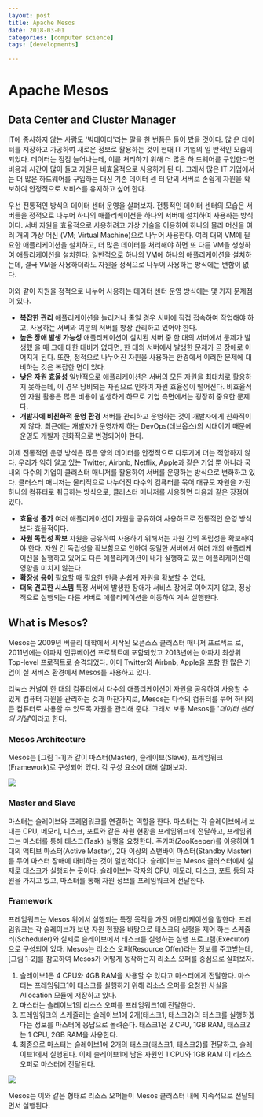 ```yaml
---
layout: post
title: Apache Mesos
date: 2018-03-01
categories: [computer science]
tags: [developments]

---
```



# Apache Mesos

## Data Center and Cluster Manager

IT에 종사하지 않는 사람도 '빅데이터'라는 말을 한 번쯤은 들어 봤을 것이다. 많 은 데이터를 저장하고 가공하여 새로운 정보로 활용하는 것이 현대 IT 기업의 일 반적인 모습이 되었다. 데이터는 점점 늘어나는데, 이를 처리하기 위해 더 많은 하 드웨어를 구입한다면 비용과 시간이 많이 들고 자원은 비효율적으로 사용하게 된 다. 그래서 많은 IT 기업에서는 더 많은 하드웨어를 구입하는 대신 기존 데이터 센 터 안의 서버로 손쉽게 자원을 확보하여 안정적으로 서비스를 유지하고 싶어 한다.

우선 전통적인 방식의 데이터 센터 운영을 살펴보자. 전통적인 데이터 센터의 모습은 서버들을 정적으로 나누어 하나의 애플리케이션을 하나의 서버에 설치하여 사용하는 방식이다. 서버 자원을 효율적으로 사용하려고 가상 기술을 이용하여 하나의 물리 머신을 여러 개의 가상 머신 (VM; Virtual Machine)으로 나누어 사용한다. 여러 대의 VM에 필요한 애플리케이션을 설치하고, 더 많은 데이터를 처리해야 하면 또 다른 VM을 생성하여 애플리케이션을 설치한다. 일반적으로 하나의 VM에 하나의 애플리케이션을 설치하는데, 결국 VM을 사용하더라도 자원을 정적으로 나누어 사용하는 방식에는 변함이 없다.

이와 같이 자원을 정적으로 나누어 사용하는 데이터 센터 운영 방식에는 몇 가지 문제점이 있다.

* **복잡한 관리** 애플리케이션을 늘리거나 줄일 경우 서버에 직접 접속하여 작업해야 하고, 사용하는 서버와 여분의 서버를 항상 관리하고 있어야 한다.
* **높은 장애 발생 가능성** 애플리케이션이 설치된 서버 중 한 대의 서버에서 문제가 발생했 을 때 그에 대한 대비가 없다면, 한 대의 서버에서 발생한 문제가 곧 장애로 이어지게 된다. 또한, 정적으로 나누어진 자원을 사용하는 환경에서 이러한 문제에 대비하는 것은 복잡한 면이 있다.
* **낮은 자원 효율성** 일반적으로 애플리케이션은 서버의 모든 자원을 최대치로 활용하지 못하는데, 이 경우 낭비되는 자원으로 인하여 자원 효율성이 떨어진다. 비효율적인 자원 활용은 많은 비용이 발생하게 하므로 기업 측면에서는 굉장히 중요한 문제다.
* **개발자에 비친화적 운영 환경** 서버를 관리하고 운영하는 것이 개발자에게 친화적이지 않다. 최근에는 개발자가 운영까지 하는 DevOps(데브옵스)의 시대이기 때문에 운영도 개발자 친화적으로 변경되어야 한다.

이제 전통적인 운영 방식은 많은 양의 데이터를 안정적으로 다루기에 더는 적합하지 않다. 우리가 익히 알고 있는 Twitter, Airbnb, Netflix, Apple과 같은 기업 뿐 아니라 국내외 다수의 기업이 클러스터 매니저를 활용하여 서버를 운영하는 방식으로 변화하고 있다. 클러스터 매니저는 물리적으로 나누어진 다수의 컴퓨터를 묶어 대규모 자원을 가진 하나의 컴퓨터로 취급하는 방식으로, 클러스터 매니저를 사용하면 다음과 같은 장점이 있다.

* **효율성 증가** 여러 애플리케이션이 자원을 공유하여 사용하므로 전통적인 운영 방식보다 효율적이다.
* **자원 독립성 확보** 자원을 공유하여 사용하기 위해서는 자원 간의 독립성을 확보하여야 한다. 자원 간 독립성을 확보함으로 인하여 동일한 서버에서 여러 개의 애플리케이션을 실행하고 있어도 다른 애플리케이션이 내가 실행하고 있는 애플리케이션에 영향을 미치지 않는다.
* **확장성 용이** 필요할 때 필요한 만큼 손쉽게 자원을 확보할 수 있다.
* **더욱 견고한 시스템** 특정 서버에 발생한 장애가 서비스 장애로 이어지지 않고, 정상적으로 실행되는 다른 서버로 애플리케이션을 이동하여 계속 실행한다.

## What is Mesos?

Mesos는 2009년 버클리 대학에서 시작된 오픈소스 클러스터 매니저 프로젝트 로, 2011년에는 아파치 인큐베이션 프로젝트에 포함되었고 2013년에는 아파치 최상위 Top-level 프로젝트로 승격되었다. 이미 Twitter와 Airbnb, Apple을 포함 한 많은 기업이 실 서비스 환경에서 Mesos를 사용하고 있다.

리눅스 커널이 한 대의 컴퓨터에서 다수의 애플리케이션이 자원을 공유하여 사용할 수 있게 컴퓨터 자원을 관리하는 것과 마찬가지로, Mesos는 다수의 컴퓨터를 묶어 하나의 큰 컴퓨터로 사용할 수 있도록 자원을 관리해 준다. 그래서 보통 Mesos를 '*데이터 센터의 커널*'이라고 한다.

### Mesos Architecture

Mesos는 [그림 1-1]과 같이 마스터(Master), 슬레이브(Slave), 프레임워크(Framework)로 구성되어 있다. 각 구성 요소에 대해 살펴보자.

![](http://sungsoo.github.com/images/mesos-architecture.png)

### Master and Slave

마스터는 슬레이브와 프레임워크를 연결하는 역할을 한다. 마스터는 각 슬레이브에서 보내는 CPU, 메모리, 디스크, 포트와 같은 자원 현황을 프레임워크에 전달하고, 프레임워크는 마스터를 통해 태스크(Task) 실행을 요청한다. 주키퍼(ZooKeeper)를 이용하여 1대의 액티브 마스터(Active Master), 2대 이상의 스탠바이 마스터(Standby Master) 를 두어 마스터 장애에 대비하는 것이 일반적이다.
슬레이브는 Mesos 클러스터에서 실제로 태스크가 실행되는 곳이다. 슬레이브는 각자의 CPU, 메모리, 디스크, 포트 등의 자원을 가지고 있고, 마스터를 통해 자원 정보를 프레임워크에 전달한다.



### Framework

프레임워크는 Mesos 위에서 실행되는 특정 목적을 가진 애플리케이션을 말한다. 프레임워크는 각 슬레이브가 보낸 자원 현황을 바탕으로 태스크의 실행을 제어 하는 스케줄러(Scheduler)와 실제로 슬레이브에서 태스크를 실행하는 실행 프로그램(Executor)으로 구성되어 있다.
Mesos는 리소스 오퍼(Resource Offer)라는 정보를 주고받는데, [그림 1-2]를 참고하여 Mesos가 어떻게 동작하는지 리소스 오퍼를 중심으로 살펴보자.

1. 슬레이브1은 4 CPU와 4GB RAM을 사용할 수 있다고 마스터에게 전달한다. 마스터는 프레임워크1이 태스크를 실행하기 위해 리소스 오퍼를 요청한 사실을 Allocation 모듈에 저장하고 있다.
2. 마스터는 슬레이브1의 리소스 오퍼를 프레임워크1에 전달한다.
3. 프레임워크의 스케줄러는 슬레이브1에 2개(태스크1, 태스크2)의 태스크를 실행하겠다는 정보를 마스터에 응답으로 돌려준다. 태스크1은 2 CPU, 1GB RAM, 태스크2는 1 CPU, 2GB RAM을 사용한다.
4. 최종으로 마스터는 슬레이브1에 2개의 태스크(태스크1, 태스크2)를 전달하고, 슬레이브1에서 실행된다. 이제 슬레이브1에 남은 자원인 1 CPU와 1GB RAM 이 리소스 오퍼로 마스터에 전달된다.


![](http://sungsoo.github.com/images/resource-offer-example.png)

Mesos는 이와 같은 형태로 리소스 오퍼들이 Mesos 클러스터 내에 지속적으로 전달되면서 실행된다.
